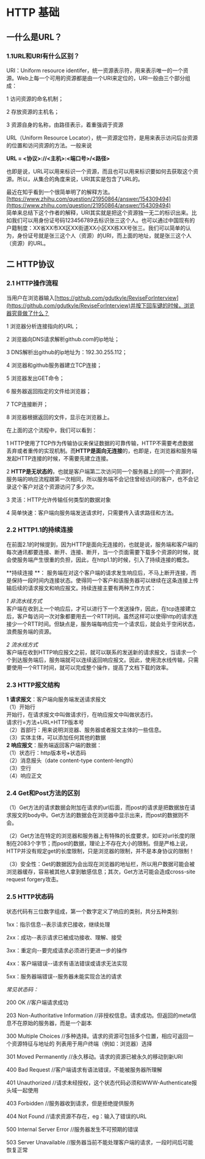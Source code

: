# HTTP 基础   
## 一什么是URL？  
### 1.1URL和URI有什么区别？  
URI：Uniform resource identifer，统一资源表示符，用来表示唯一的一个资源。Web上每一个可用的资源都是由一个URI来定位的，URI一般由三个部分组成：  

1 访问资源的命名机制；  

2 存放资源的主机名；  

3 资源自身的名称，由路径表示，着重强调于资源  

URL（Uniform Resource Locator），统一资源定位符，是用来表示访问后台资源的位置和访问资源的方法。一般来说  

**URL = <协议>://<主机>:<端口号>/<路径>**  

也即是说，URL可以用来标识一个资源，而且也可以用来标识要如何去获取这个资源。所以，从集合的角度来说，URI其实是包含了URL的。  

最近在知乎看到一个很简单明了的解释方法。
[https://www.zhihu.com/question/21950864/answer/154309494](https://www.zhihu.com/question/21950864/answer/154309494)  
简单来总结下这个作者的解释，URI其实就是把这个资源独一无二的标识出来。比如我们可以用身份证号码123456789去标识张三这个人。也可以通过中国现有的户籍制度：XX省XX市XX区XX街道XX小区XX栋XX号张三。我们可以简单的认为，身份证号就是张三这个人（资源）的URI，而上面的地址，就是张三这个人（资源）的URL。  
## 二 HTTP协议   
### 2.1 HTTP操作流程  
当用户在浏览器输入[https://github.com/gdutkyle/ReviseForInterview](https://github.com/gdutkyle/ReviseForInterview)并按下回车键的时候，浏览器究竟做了什么？  

1 浏览器分析连接指向的URL；  

2 浏览器向DNS请求解析github.com的ip地址；  

3 DNS解析出github的ip地址为：192.30.255.112；  

4 浏览器和github服务器建立TCP连接；  

5 浏览器发出GET命令；  

6 服务器返回指定的文件给浏览器；  

7 TCP连接断开；  

8 浏览器根据返回的文件，显示在浏览器上。  

在上面的这个流程中，我们可以看到：  

1 HTTP使用了TCP作为传输协议来保证数据的可靠传输，HTTP不需要考虑数据丢弃或者重传的实现机制。而**HTTP是面向无连接**的，也即是，在浏览器和服务端发起HTTP连接的时候，不需要先建立连接。  

2 **HTTP是无状态的**，也就是客户端第二次访问同一个服务器上的同一个资源时，服务端的响应流程跟第一次相同，所以服务端不会记住曾经访问的客户，也不会记录这个客户对这个资源访问了多少次。  

3 灵活：HTTP允许传输任何类型的数据对象  

4 简单快速：客户端向服务端发送请求时，只需要传入请求路径和方法。     

### 2.2 HTTP1.1的持续连接  
在前面2.1的时候提到，因为HTTP是面向无连接的，也就是说，服务端和客户端的每次通讯都要连接、断开、连接、断开，当一个页面需要下载多个资源的时候，就会使服务端产生很重的负担，因此，在http1.1的时候，引入了持续连接的概念。  

**持续连接 **：
服务端在对这个客户端的请求发生响应后，不马上断开连接，而是保持一段时间内连接状态。使得同一个客户和该服务器可以继续在这条连接上传输后续的请求报文和响应报文。持续连接主要有两种工作方式：

*1 非流水线方式*  
客户端在收到上一个响应后，才可以进行下一个发送操作，因此，在tcp连接建立后，客户每访问一次对象都要用去一个RTT时间。虽然这样可以使得http的请求连接少一个RTT时间。但缺点是，服务端每响应完一个请求后，就会处于空闲状态，浪费服务端的资源。  

*2 流水线方式*  
客户端在收到HTTP响应报文之前，就可以联系的发送新的请求报文，当请求一个个到达服务端后，服务端就可以连续返回响应报文。因此，使用流水线传输，只需要使用一个RTT时间，就可以完成整个操作，提高了文档下载的效率。  
### 2.3 HTTP报文结构  

**1 请求报文**：客户端向服务端发送请求报文  
（1）开始行  
开始行，在请求报文中叫做请求行，在响应报文中叫做状态行。  
请求行=方法+URL+HTTP版本号  
（2）首部行：用来说明浏览器、服务器或者报文主体的一些信息。  
（3）实体主体，可以添加任何其他的数据  
**2 响应报文**：服务端返回客户端的数据：  
（1）状态行：http版本号+状态码  
（2）消息报头（date content-type content-length）  
（3）空行  
（4）响应正文  
### 2.4 Get和Post方法的区别  
（1）Get方法的请求数据会附加在请求的url后面，而post的请求是把数据放在请求报文的body中。Get方法的数据会在浏览器中显示出来，而post的数据则不会。  

（2）Get方法在特定的浏览器和服务器上有特殊的长度要求，如IE对url长度的限制在2083个字节；而post的数据，理论上不存在大小的限制。但是严格上说，HTTP并没有规定get的长度限制，只是浏览器的限制，并不是本身协议的限制！  

（3）安全性：Get的数据因为会出现在浏览器的地址栏，所以用户数据可能会被浏览器缓存，容易被其他人拿到敏感信息；其次，Get方法可能会造成cross-site request forgery攻击。  

###  2.5 HTTP状态码    

状态代码有三位数字组成，第一个数字定义了响应的类别，共分五种类别:

1xx：指示信息--表示请求已接收，继续处理  

2xx：成功--表示请求已被成功接收、理解、接受  

3xx：重定向--要完成请求必须进行更进一步的操作  

4xx：客户端错误--请求有语法错误或请求无法实现  

5xx：服务器端错误--服务器未能实现合法的请求  

*常见状态码：*

200 OK                        //客户端请求成功  

203 Non-Authoritative Information //非授权信息。请求成功。但返回的meta信息不在原始的服务器，而是一个副本  

300 Multiple Choices          //多种选择。请求的资源可包括多个位置，相应可返回一个资源特征与地址的
列表用于用户终端（例如：浏览器）选择  

301 Moved Permanently         //永久移动。请求的资源已被永久的移动到新URI  

400 Bad Request               //客户端请求有语法错误，不能被服务器所理解  

401 Unauthorized              //请求未经授权，这个状态代码必须和WWW-Authenticate报头域一起使用 
  
403 Forbidden                 //服务器收到请求，但是拒绝提供服务  

404 Not Found                 //请求资源不存在，eg：输入了错误的URL  

500 Internal Server Error     //服务器发生不可预期的错误  

503 Server Unavailable        //服务器当前不能处理客户端的请求，一段时间后可能恢复正常  


  
 


